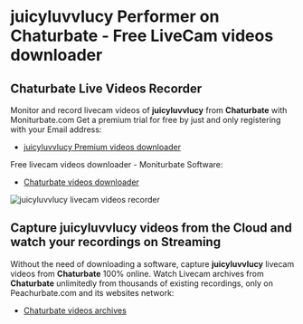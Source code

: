 # juicyluvvlucy Performer on Chaturbate - Free LiveCam videos downloader

## Chaturbate Live Videos Recorder

Monitor and record livecam videos of **juicyluvvlucy** from **Chaturbate** with Moniturbate.com
Get a premium trial for free by just and only registering with your Email address:
* [juicyluvvlucy Premium videos downloader](https://moniturbate.com/request-demo-licence-key.html)

Free livecam videos downloader - Moniturbate Software:
* [Chaturbate videos downloader](https://moniturbate.com/moniturbate-download-software.html)

![juicyluvvlucy livecam videos recorder](https://peachurnet.com/templates/moniturbate-software.png)


## Capture juicyluvvlucy videos from the Cloud and watch your recordings on Streaming

Without the need of downloading a software, capture **juicyluvvlucy** livecam videos from **Chaturbate** 100% online.
Watch Livecam archives from **Chaturbate** unlimitedly from thousands of existing recordings, only on Peachurbate.com and its websites network:
* [Chaturbate videos archives](https://peachurnet.com/)
